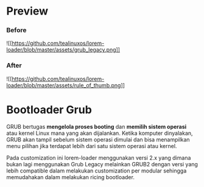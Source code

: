# Preview
### Before
![[https://github.com/tealinuxos/lorem-loader/blob/master/assets/grub_legacy.png]]
### After
![[https://github.com/tealinuxos/lorem-loader/blob/master/assets/rule_of_thumb.png]]

# Bootloader Grub
GRUB bertugas **mengelola proses booting** dan **memilih sistem operasi** atau kernel Linux mana yang akan dijalankan. Ketika komputer dinyalakan, GRUB akan tampil sebelum sistem operasi dimulai dan bisa menampilkan menu pilihan jika terdapat lebih dari satu sistem operasi atau kernel.

Pada customization ini lorem-loader menggunakan versi 2.x yang dimana bukan lagi menggunakan Grub Legacy melainkan GRUB2 dengan versi yang lebih compatible dalam melakukan customization per modular sehingga memudahakan dalam melakukan ricing bootloader.